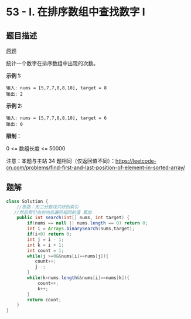 # 53 - I. 在排序数组中查找数字 I

## 题目描述

[原题](https://leetcode-cn.com/problems/zai-pai-xu-shu-zu-zhong-cha-zhao-shu-zi-lcof/)

统计一个数字在排序数组中出现的次数。

**示例 1:**

```
输入: nums = [5,7,7,8,8,10], target = 8
输出: 2
```

**示例 2:**

```
输入: nums = [5,7,7,8,8,10], target = 6
输出: 0
```

**限制：**

0 <= 数组长度 <= 50000

注意：本题与主站 34 题相同（仅返回值不同）：https://leetcode-cn.com/problems/find-first-and-last-position-of-element-in-sorted-array/

## 题解

```java
class Solution {
    //思路：先二分查找只好到索引
   //然后索引向前向后遍历相同的值 累加
    public int search(int[] nums, int target) {
        if(nums == null || nums.length == 0) return 0;
        int i = Arrays.binarySearch(nums,target);
        if(i<0) return 0;
        int j = i - 1;
        int k = i + 1;
        int count = 1;
        while(j >=0&&nums[i]==nums[j]){
           count++;
           j--;
        }
        while(k<nums.length&&nums[i]==nums[k]){
            count++;
            k++;
        }
        return count;
    }
}
```

